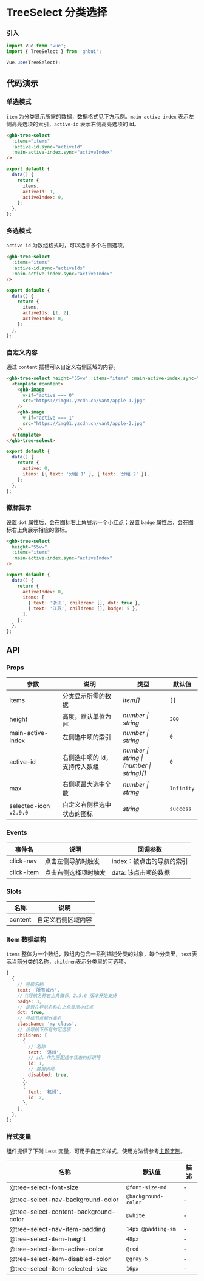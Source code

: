 # TreeSelect 分类选择

### 引入

```js
import Vue from 'vue';
import { TreeSelect } from 'ghbui';

Vue.use(TreeSelect);
```

## 代码演示

### 单选模式

`item` 为分类显示所需的数据，数据格式见下方示例。`main-active-index` 表示左侧高亮选项的索引，`active-id` 表示右侧高亮选项的 id。

```html
<ghb-tree-select
  :items="items"
  :active-id.sync="activeId"
  :main-active-index.sync="activeIndex"
/>
```

```js
export default {
  data() {
    return {
      items,
      activeId: 1,
      activeIndex: 0,
    };
  },
};
```

### 多选模式

`active-id` 为数组格式时，可以选中多个右侧选项。

```html
<ghb-tree-select
  :items="items"
  :active-id.sync="activeIds"
  :main-active-index.sync="activeIndex"
/>
```

```js
export default {
  data() {
    return {
      items,
      activeIds: [1, 2],
      activeIndex: 0,
    };
  },
};
```

### 自定义内容

通过 `content` 插槽可以自定义右侧区域的内容。

```html
<ghb-tree-select height="55vw" :items="items" :main-active-index.sync="active">
  <template #content>
    <ghb-image
      v-if="active === 0"
      src="https://img01.yzcdn.cn/vant/apple-1.jpg"
    />
    <ghb-image
      v-if="active === 1"
      src="https://img01.yzcdn.cn/vant/apple-2.jpg"
    />
  </template>
</ghb-tree-select>
```

```js
export default {
  data() {
    return {
      active: 0,
      items: [{ text: '分组 1' }, { text: '分组 2' }],
    };
  },
};
```

### 徽标提示

设置 `dot` 属性后，会在图标右上角展示一个小红点；设置 `badge` 属性后，会在图标右上角展示相应的徽标。

```html
<ghb-tree-select
  height="55vw"
  :items="items"
  :main-active-index.sync="activeIndex"
/>
```

```js
export default {
  data() {
    return {
      activeIndex: 0,
      items: [
        { text: '浙江', children: [], dot: true },
        { text: '江苏', children: [], badge: 5 },
      ],
    };
  },
};
```

## API

### Props

| 参数 | 说明 | 类型 | 默认值 |
| --- | --- | --- | --- |
| items | 分类显示所需的数据 | _Item[]_ | `[]` |
| height | 高度，默认单位为`px` | _number \| string_ | `300` |
| main-active-index | 左侧选中项的索引 | _number \| string_ | `0` |
| active-id | 右侧选中项的 id，支持传入数组 | _number \| string \|<br>(number \| string)[]_ | `0` |
| max | 右侧项最大选中个数 | _number \| string_ | `Infinity` |
| selected-icon `v2.9.0` | 自定义右侧栏选中状态的图标 | _string_ | `success` |

### Events

| 事件名     | 说明                 | 回调参数                  |
| ---------- | -------------------- | ------------------------- |
| click-nav  | 点击左侧导航时触发   | index：被点击的导航的索引 |
| click-item | 点击右侧选择项时触发 | data: 该点击项的数据      |

### Slots

| 名称    | 说明               |
| ------- | ------------------ |
| content | 自定义右侧区域内容 |

### Item 数据结构

`items` 整体为一个数组，数组内包含一系列描述分类的对象，每个分类里，`text`表示当前分类的名称，`children`表示分类里的可选项。

```js
[
  {
    // 导航名称
    text: '所有城市',
    // 导航名称右上角徽标，2.5.6 版本开始支持
    badge: 3,
    // 是否在导航名称右上角显示小红点
    dot: true,
    // 导航节点额外类名
    className: 'my-class',
    // 该导航下所有的可选项
    children: [
      {
        // 名称
        text: '温州',
        // id，作为匹配选中状态的标识符
        id: 1,
        // 禁用选项
        disabled: true,
      },
      {
        text: '杭州',
        id: 2,
      },
    ],
  },
];
```

### 样式变量

组件提供了下列 Less 变量，可用于自定义样式，使用方法请参考[主题定制](#/zh-CN/theme)。

| 名称                                  | 默认值              | 描述 |
| ------------------------------------- | ------------------- | ---- |
| @tree-select-font-size                | `@font-size-md`     | -    |
| @tree-select-nav-background-color     | `@background-color` | -    |
| @tree-select-content-background-color | `@white`            | -    |
| @tree-select-nav-item-padding         | `14px @padding-sm`  | -    |
| @tree-select-item-height              | `48px`              | -    |
| @tree-select-item-active-color        | `@red`              | -    |
| @tree-select-item-disabled-color      | `@gray-5`           | -    |
| @tree-select-item-selected-size       | `16px`              | -    |
